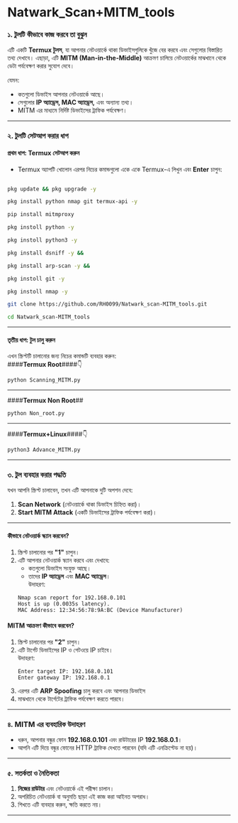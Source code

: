 # Natwark_Scan+MITM_tools


### ১. **টুলটি কীভাবে কাজ করবে তা বুঝুন**  
এটি একটি **Termux টুলস**, যা আপনার নেটওয়ার্কে থাকা ডিভাইসগুলিকে খুঁজে বের করবে 
এবং সেগুলোর বিস্তারিত তথ্য দেখাবে। এছাড়া, এটি **MITM (Man-in-the-Middle)** আক্রমণ 
চালিয়ে নেটওয়ার্কের মাঝখানে থেকে ডেটা পর্যবেক্ষণ করার সুযোগ দেবে।  

যেমন:
- কতগুলো ডিভাইস আপনার নেটওয়ার্কে আছে।
- সেগুলোর **IP অ্যাড্রেস, MAC অ্যাড্রেস,** এবং অন্যান্য তথ্য।
- MITM এর মাধ্যমে নির্দিষ্ট ডিভাইসের ট্রাফিক পর্যবেক্ষণ।

---


### ২. **টুলটি সেটআপ করার ধাপ**  

#### **প্রথম ধাপ: Termux সেটআপ করুন**
- Termux অ্যাপটি খোলোন এরপর নিচের কমান্ডগুলো একে একে Termux-এ লিখুন এবং **Enter** চাপুন:

```bash

pkg update && pkg upgrade -y

pkg install python nmap git termux-api -y

pip install mitmproxy

pkg instoll python -y

pkg instoll python3 -y

pkg install dsniff -y &&

pkg install arp-scan -y &&

pkg instoll git -y

pkg instoll nmap -y

git clone https://github.com/RH0099/Natwark_scan-MITM_tools.git

cd Natwark_scan-MITM_tools


```
---

#### **তৃতীয় ধাপ: টুল চালু করুন**  
এখন স্ক্রিপ্টটি চালানোর জন্য নিচের কমান্ডটি ব্যবহার করুন:  
####**Termux Root**####👇
```bash
python Scanning_MITM.py
```

---

####**Termux Non Root**##
```bash
python Non_root.py
```
---
####**Termux+Linux**####👇

```bash
python3 Advance_MITM.py
```

---

### ৩. **টুল ব্যবহার করার পদ্ধতি**  

যখন আপনি স্ক্রিপ্ট চালাবেন, তখন এটি আপনাকে দুটি অপশন দেবে:  
1. **Scan Network** (নেটওয়ার্কে থাকা ডিভাইস চিহ্নিত করা)।  
2. **Start MITM Attack** (একটি ডিভাইসের ট্রাফিক পর্যবেক্ষণ করা)।

---

#### **কীভাবে নেটওয়ার্ক স্ক্যান করবেন?**  
1. স্ক্রিপ্ট চালানোর পর **"1"** চাপুন।  
2. এটি আপনার নেটওয়ার্ক স্ক্যান করবে এবং দেখাবে:  
   - কতগুলো ডিভাইস সংযুক্ত আছে।  
   - তাদের **IP অ্যাড্রেস** এবং **MAC অ্যাড্রেস**।  
   উদাহরণ:
   ```
   Nmap scan report for 192.168.0.101
   Host is up (0.0035s latency).
   MAC Address: 12:34:56:78:9A:BC (Device Manufacturer)
   ```

#### **MITM আক্রমণ কীভাবে করবেন?**  
1. স্ক্রিপ্ট চালানোর পর **"2"** চাপুন।  
2. এটি টার্গেট ডিভাইসের IP ও গেটওয়ে IP চাইবে।  
   উদাহরণ:
   ```
   Enter target IP: 192.168.0.101
   Enter gateway IP: 192.168.0.1
   ```
3. এরপর এটি **ARP Spoofing** চালু করবে এবং আপনার ডিভাইস
4. মাঝখানে থেকে টার্গেটের ট্রাফিক পর্যবেক্ষণ করতে পারবে।  

---

### ৪. **MITM এর ব্যবহারিক উদাহরণ**  
- ধরুন, আপনার বন্ধুর ফোন **192.168.0.101** এবং রাউটারের IP **192.168.0.1**।  
- আপনি এটি দিয়ে বন্ধুর ফোনের HTTP ট্রাফিক দেখতে পারবেন (যদি এটি এনক্রিপ্টেড না হয়)।

---

### ৫. **সতর্কতা ও নৈতিকতা**
1. **নিজের রাউটার** এবং নেটওয়ার্কে এই পরীক্ষা চালান।  
2. অপরিচিত নেটওয়ার্ক বা অনুমতি ছাড়া এই কাজ করা আইনত অপরাধ।  
3. শিখতে এটি ব্যবহার করুন, ক্ষতি করতে নয়।

---



